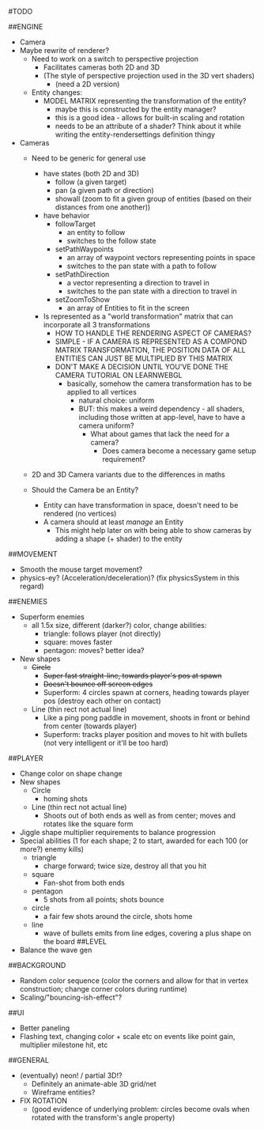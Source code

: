 #TODO

##ENGINE
- Camera
- Maybe rewrite of renderer?
    - Need to work on a switch to perspective projection
        - Facilitates cameras both 2D and 3D
        - (The style of perspective projection used in the 3D vert shaders)
            - (need a 2D version)
    - Entity changes:
        - MODEL MATRIX representing the transformation of the entity?
            - maybe this is constructed by the entity manager?
            - this is a good idea - allows for built-in scaling and rotation
            - needs to be an attribute of a shader? Think about it while writing the entity-rendersettings definition thingy
- Cameras
    - Need to be generic for general use
        - have states (both 2D and 3D)
            - follow (a given target)
            - pan (a given path or direction)
            - showall (zoom to fit a given group of entities (based on their distances from one another))
        - have behavior
            - followTarget
                - an entity to follow
                - switches to the follow state
            - setPathWaypoints
                - an array of waypoint vectors representing points in space
                - switches to the pan state with a path to follow
            - setPathDirection
                - a vector representing a direction to travel in
                - switches to the pan state with a direction to travel in
            - setZoomToShow
                - an array of Entities to fit in the screen
        - Is represented as a "world transformation" matrix that can incorporate all 3 transformations
            - HOW TO HANDLE THE RENDERING ASPECT OF CAMERAS?
            - SIMPLE - IF A CAMERA IS REPRESENTED AS A COMPOND MATRIX TRANSFORMATION, THE POSITION DATA OF ALL ENTITIES CAN JUST BE MULTIPLIED BY THIS MATRIX
            - DON'T MAKE A DECISION UNTIL YOU'VE DONE THE CAMERA TUTORIAL ON LEARNWEBGL
                - basically, somehow the camera transformation has to be applied to all vertices
                    - natural choice: uniform
                    - BUT: this makes a weird dependency - all shaders, including those written at app-level, have to have a camera uniform?
                        - What about games that lack the need for a camera?
                            - Does camera become a necessary game setup requirement?
                            
    - 2D and 3D Camera variants due to the differences in maths
    - Should the Camera be an Entity?
        - Entity can have transformation in space, doesn't need to be rendered (no vertices)
        - A camera should at least *manage* an Entity
            - This might help later on with being able to show cameras by adding a shape (+ shader) to the entity

##MOVEMENT
- Smooth the mouse target movement?
- physics-ey? (Acceleration/deceleration)? (fix physicsSystem in this regard)

##ENEMIES
- Superform enemies
    - all 1.5x size, different (darker?) color, change abilities:
        - triangle: follows player (not directly)
        - square: moves faster
        - pentagon: moves? better idea?
- New shapes
    - ~~Circle~~
        - ~~Super fast straight-line, towards player's pos at spawn~~
        - ~~Doesn't bounce off screen edges~~
        - Superform: 4 circles spawn at corners, heading towards player pos (destroy each other on contact)
    - Line (thin rect not actual line)
        - Like a ping pong paddle in movement, shoots in front or behind from center (towards player)
        - Superform: tracks player position and moves to hit with bullets (not very intelligent or it'll be too hard)

##PLAYER
- Change color on shape change
- New shapes
    - Circle
        - homing shots
    - Line (thin rect not actual line)
        - Shoots out of both ends as well as from center; moves and rotates like the square form
- Jiggle shape multiplier requirements to balance progression
- Special abilities (1 for each shape; 2 to start, awarded for each 100 (or more?) enemy kills)
    - triangle
        - charge forward; twice size, destroy all that you hit
    - square
        - Fan-shot from both ends
    - pentagon
        - 5 shots from all points; shots bounce 
    - circle
        - a fair few shots around the circle, shots home
    - line
        - wave of bullets emits from line edges, covering a plus shape on the board
##LEVEL
- Balance the wave gen

##BACKGROUND
- Random color sequence (color the corners and allow for that in vertex construction; change corner colors during runtime)
- Scaling/"bouncing-ish-effect"?

##UI
- Better paneling
- Flashing text, changing color + scale etc on events like point gain, multiplier milestone hit, etc

##GENERAL
- (eventually) neon! / partial 3D!?
    - Definitely an animate-able 3D grid/net
    - Wireframe entities?
- FIX ROTATION
    - (good evidence of underlying problem: circles become ovals when rotated with the transform's angle property)